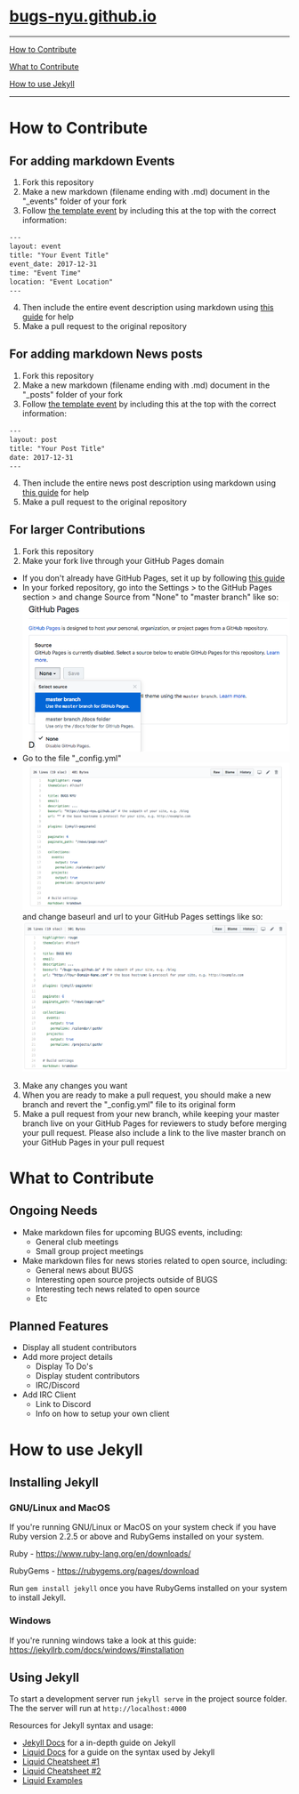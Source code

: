 # [bugs-nyu.github.io](https://bugs-nyu.github.io/)

------
[How to Contribute](#how-to-contribute)

[What to Contribute](#what-to-contribute)

[How to use Jekyll](#how-to-use-jekyll)

------

# How to Contribute
## For adding markdown Events
1. Fork this repository
2. Make a new markdown (filename ending with .md) document in the "_events" folder of your fork
3. Follow [the template event](_events/template_event.md) by including this at the top with the correct information:

  ```
  ---
layout: event
title: "Your Event Title"
event_date: 2017-12-31
time: "Event Time"
location: "Event Location"
---
```
4. Then include the entire event description using markdown using [this guide](https://guides.github.com/features/mastering-markdown/) for help
5. Make a pull request to the original repository

## For adding markdown News posts
1. Fork this repository
2. Make a new markdown (filename ending with .md) document in the "_posts" folder of your fork
3. Follow [the template event](_posts/template_post.md) by including this at the top with the correct information:

  ```
  ---
layout: post
title: "Your Post Title"
date: 2017-12-31
---
```
4. Then include the entire news post description using markdown using [this guide](https://guides.github.com/features/mastering-markdown/) for help
5. Make a pull request to the original repository

## For larger Contributions
1. Fork this repository
2. Make your fork live through your GitHub Pages domain
  * If you don't already have GitHub Pages, set it up by following [this guide](https://guides.github.com/features/pages/)
  * In your forked repository, go into the Settings > to the GitHub Pages section > and change Source from "None" to "master branch" like so: ![contribute1](assets/img/contribute1.png)
  * Go to the file "_config.yml" ![contribute2](assets/img/contribute2.png) and change baseurl and url to your GitHub Pages settings like so: ![contribute3](assets/img/contribute3.png)
3. Make any changes you want
4. When you are ready to make a pull request, you should make a new branch and revert the "_config.yml" file to its original form
5. Make a pull request from your new branch, while keeping your master branch live on your GitHub Pages for reviewers to study before merging your pull request. Please also include a link to the live master branch on your GitHub Pages in your pull request

# What to Contribute
## Ongoing Needs
- Make markdown files for upcoming BUGS events, including:
  - General club meetings
  - Small group project meetings
- Make markdown files for news stories related to open source, including:
  - General news about BUGS
  - Interesting open source projects outside of BUGS
  - Interesting tech news related to open source
  - Etc

## Planned Features
- Display all student contributors
- Add more project details
  - Display To Do's
  - Display student contributors
  - IRC/Discord
- Add IRC Client
  - Link to Discord
  - Info on how to setup your own client

# How to use Jekyll
## Installing Jekyll
### GNU/Linux and MacOS
If you're running GNU/Linux or MacOS on your system check if you have Ruby version 2.2.5 or above and RubyGems installed on your system.

Ruby - https://www.ruby-lang.org/en/downloads/

RubyGems - https://rubygems.org/pages/download

Run `gem install jekyll` once you have RubyGems installed on your system to install Jekyll.

### Windows
If you're running windows take a look at this guide:
https://jekyllrb.com/docs/windows/#installation

## Using Jekyll
To start a development server run `jekyll serve` in the project source folder. The the server will run at `http://localhost:4000`

Resources for Jekyll syntax and usage:
- [Jekyll Docs](https://jekyllrb.com/docs/) for a in-depth guide on Jekyll
- [Liquid Docs](https://shopify.github.io/liquid/) for a guide on the syntax used by Jekyll
- [Liquid Cheatsheet #1](https://www.shopify.com/partners/shopify-cheat-sheet)
- [Liquid Cheatsheet #2](https://devhints.io/jekyll)
- [Liquid Examples](https://gist.github.com/JJediny/a466eed62cee30ad45e2)